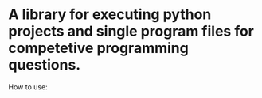 # A library for executing python projects and single program files for competetive programming questions.

How to use:
